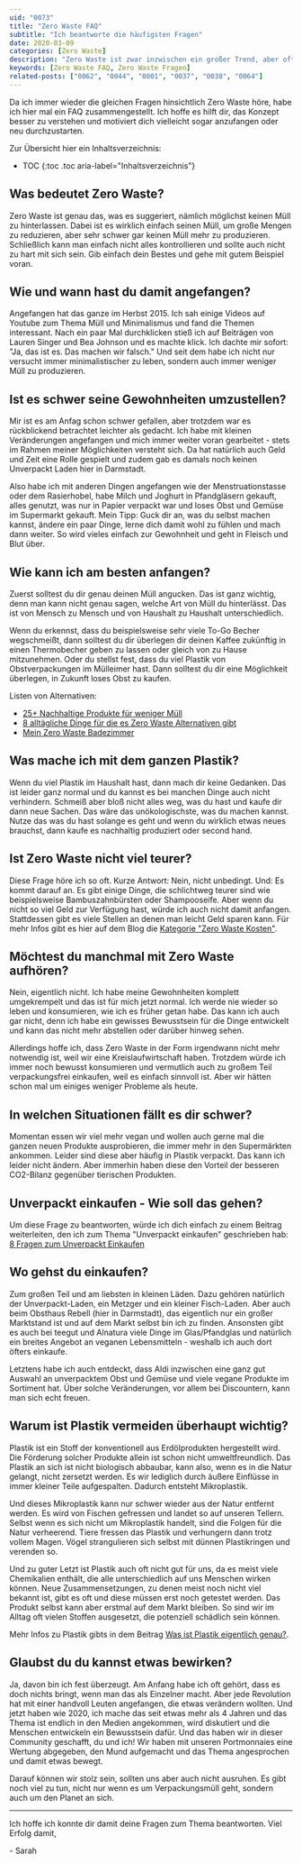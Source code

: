 ```yaml
---
uid: "0073"
title: "Zero Waste FAQ"
subtitle: "Ich beantworte die häufigsten Fragen"
date: 2020-03-09
categories: [Zero Waste]
description: "Zero Waste ist zwar inzwischen ein großer Trend, aber oft ist trotzdem nicht alles klar. Ich beantworte die häufigsten Fragen."
keywords: [Zero Waste FAQ, Zero Waste Fragen]
related-posts: ["0062", "0044", "0001", "0037", "0038", "0064"]
---
```

Da ich immer wieder die gleichen Fragen hinsichtlich Zero Waste höre, habe ich hier mal ein FAQ
zusammengestellt. Ich hoffe es hilft dir, das Konzept besser zu verstehen und motiviert dich vielleicht sogar anzufangen oder neu durchzustarten.

Zur Übersicht hier ein Inhaltsverzeichnis:
* TOC
{:toc .toc aria-label="Inhaltsverzeichnis"}

## Was bedeutet Zero Waste?
Zero Waste ist genau das, was es suggeriert, nämlich möglichst keinen Müll zu hinterlassen. Dabei ist es wirklich einfach seinen Müll, um große Mengen zu reduzieren, aber sehr schwer gar keinen Müll mehr zu produzieren. Schließlich kann man einfach nicht alles kontrollieren und sollte auch nicht zu hart mit sich sein. Gib einfach dein Bestes und gehe mit gutem Beispiel voran.

## Wie und wann hast du damit angefangen?
Angefangen hat das ganze im Herbst 2015. Ich sah einige Videos auf Youtube zum Thema Müll und Minimalismus und fand die Themen interessant. Nach ein paar Mal durchklicken stieß ich auf Beiträgen von Lauren Singer und Bea Johnson und es machte klick. Ich dachte mir sofort: "Ja, das ist es. Das machen wir falsch." Und seit dem habe ich nicht nur versucht immer minimalistischer zu leben, sondern auch immer weniger Müll zu produzieren.

## Ist es schwer seine Gewohnheiten umzustellen?
Mir ist es am Anfag schon schwer gefallen, aber trotzdem war es rückblickend betrachtet leichter als gedacht. Ich habe mit kleinen Veränderungen angefangen und mich immer weiter voran gearbeitet - stets im Rahmen meiner Möglichkeiten versteht sich. Da hat natürlich auch Geld und Zeit eine Rolle gespielt und zudem gab es damals noch keinen Unverpackt Laden hier in Darmstadt.

Also habe ich mit anderen Dingen angefangen wie der Menstruationstasse oder dem Rasierhobel, habe Milch und Joghurt in Pfandgläsern gekauft, alles genutzt, was nur in Papier verpackt war und loses Obst und Gemüse im Supermarkt gekauft. Mein Tipp: Guck dir an, was du selbst machen kannst, ändere ein paar Dinge, lerne dich damit wohl zu fühlen und mach dann weiter. So wird vieles einfach zur Gewohnheit und geht in Fleisch und Blut über.

## Wie kann ich am besten anfangen?
Zuerst solltest du dir genau deinen Müll angucken. Das ist ganz wichtig, denn man kann nicht genau sagen, welche Art von Müll du hinterlässt. Das ist von Mensch zu Mensch und von Haushalt zu Haushalt unterschiedlich.

Wenn du erkennst, dass du beispielsweise sehr viele To-Go Becher wegschmeißt, dann solltest du dir überlegen dir deinen Kaffee zukünftig in einen Thermobecher geben zu lassen oder gleich von zu Hause mitzunehmen. Oder du stellst fest, dass du viel Plastik von Obstverpackungen im Mülleimer hast. Dann solltest du dir eine Möglichkeit überlegen, in Zukunft loses Obst zu kaufen.

Listen von Alternativen:
- [25+ Nachhaltige Produkte für weniger Müll](/blog/nachhaltige-produkte-zur-muellreduzierung/)
- [8 alltägliche Dinge für die es Zero Waste Alternativen gibt](/blog/8-alltaegliche-dinge-fuer-die-es-zero-waste-alternativen-gibt/)
- [Mein Zero Waste Badezimmer](/blog/mein-zero-waste-badezimmer/)

## Was mache ich mit dem ganzen Plastik?
Wenn du viel Plastik im Haushalt hast, dann mach dir keine Gedanken. Das ist leider ganz normal und du kannst es bei manchen Dinge auch nicht verhindern. Schmeiß aber bloß nicht alles weg, was du hast und kaufe dir dann neue Sachen. Das wäre das unökologischste, was du machen kannst. Nutze das was du hast solange es geht und wenn du wirklich etwas neues brauchst, dann kaufe es nachhaltig produziert oder second hand.

## Ist Zero Waste nicht viel teurer?
Diese Frage höre ich so oft. Kurze Antwort: Nein, nicht unbedingt. Und: Es kommt darauf an. Es gibt einige Dinge, die schlichtweg teurer sind wie beispielsweise Bambuszahnbürsten oder Shampooseife. Aber wenn du nicht so viel Geld zur Verfügung hast, würde ich auch nicht damit anfangen. Stattdessen gibt es viele Stellen an denen man leicht Geld sparen kann. Für mehr Infos gibt es hier auf dem Blog die [Kategorie "Zero Waste Kosten"](/category/zero-waste-kosten.html).

## Möchtest du manchmal mit Zero Waste aufhören?
Nein, eigentlich nicht. Ich habe meine Gewohnheiten komplett umgekrempelt und das ist für mich jetzt normal. Ich werde nie wieder so leben und konsumieren, wie ich es früher getan habe. Das kann ich auch gar nicht, denn ich habe ein gewisses Bewusstsein für die Dinge entwickelt und kann das nicht mehr abstellen oder darüber hinweg sehen.

Allerdings hoffe ich, dass Zero Waste in der Form irgendwann nicht mehr notwendig ist, weil wir eine Kreislaufwirtschaft haben. Trotzdem würde ich immer noch bewusst konsumieren und vermutlich auch zu großem Teil verpackungsfrei einkaufen, weil es einfach sinnvoll ist. Aber wir hätten schon mal um einiges weniger Probleme als heute.

## In welchen Situationen fällt es dir schwer?
Momentan essen wir viel mehr vegan und wollen auch gerne mal die ganzen neuen Produkte ausprobieren, die immer mehr in den Supermärkten ankommen. Leider sind diese aber häufig in Plastik verpackt. Das kann ich leider nicht ändern. Aber immerhin haben diese den Vorteil der besseren CO2-Bilanz gegenüber tierischen Produkten.

## Unverpackt einkaufen - Wie soll das gehen?
Um diese Frage zu beantworten, würde ich dich einfach zu einem Beitrag weiterleiten, den ich zum Thema "Unverpackt einkaufen" geschrieben hab: [8 Fragen zum Unverpackt Einkaufen](/blog/8-fragen-zum-unverpackt-einkaufen/)

## Wo gehst du einkaufen?
Zum großen Teil und am liebsten in kleinen Läden. Dazu gehören natürlich der Unverpackt-Laden, ein Metzger und ein kleiner Fisch-Laden. Aber auch beim Obsthaus Rebell (hier in Darmstadt), das eigentlich nur ein großer Marktstand ist und auf dem Markt selbst bin ich zu finden. Ansonsten gibt es auch bei teegut und Alnatura viele Dinge im Glas/Pfandglas und natürlich ein breites Angebot an veganen Lebensmitteln - weshalb ich auch dort öfters einkaufe.

Letztens habe ich auch entdeckt, dass Aldi inzwischen eine ganz gut Auswahl an unverpacktem Obst und Gemüse und viele vegane Produkte im Sortiment hat. Über solche Veränderungen, vor allem bei Discountern, kann man sich echt freuen.

## Warum ist Plastik vermeiden überhaupt wichtig?
Plastik ist ein Stoff der konventionell aus Erdölprodukten hergestellt wird. Die Förderung solcher Produkte allein ist schon nicht umweltfreundlich. Das Plastik an sich ist nicht biologisch abbaubar, kann also, wenn es in die Natur gelangt, nicht zersetzt werden. Es wir lediglich durch äußere Einflüsse in immer kleiner Teile aufgespalten. Dadurch entsteht Mikroplastik.

Und dieses Mikroplastik kann nur schwer wieder aus der Natur entfernt werden. Es wird von Fischen gefressen und landet so auf unseren Tellern. Selbst wenn es sich nicht um Mikroplastik handelt, sind die Folgen für die Natur verheerend. Tiere fressen das Plastik und verhungern dann trotz vollem Magen. Vögel strangulieren sich selbst mit dünnen Plastikringen und verenden so.  

Und zu guter Letzt ist Plastik auch oft nicht gut für uns, da es meist viele Chemikalien enthält, die alle unterschiedlich auf uns Menschen wirken können. Neue Zusammensetzungen, zu denen meist noch nicht viel bekannt ist, gibt es oft und diese müssen erst noch getestet werden. Das Produkt selbst kann aber erstmal auf dem Markt bleiben. So sind wir im Alltag oft vielen Stoffen ausgesetzt, die potenziell schädlich sein können.

Mehr Infos zu Plastik gibts in dem Beitrag [Was ist Plastik eigentlich genau?](/blog/was-ist-plastik/).

## Glaubst du du kannst etwas bewirken?
Ja, davon bin ich fest überzeugt. Am Anfang habe ich oft gehört, dass es doch nichts bringt, wenn man das als Einzelner macht. Aber jede Revolution hat mit einer handvoll Leuten angefangen, die etwas verändern wollten. Und jetzt haben wie 2020, ich mache das seit etwas mehr als 4 Jahren und das Thema ist endlich in den Medien angekommen, wird diskutiert und die Menschen entwickeln ein Bewusstsein dafür. Und das haben wir in dieser Community geschafft, du und ich! Wir haben mit unseren Portmonnaies eine Wertung abgegeben, den Mund aufgemacht und das Thema angesprochen und damit etwas bewegt.

Darauf können wir stolz sein, sollten uns aber auch nicht ausruhen. Es gibt noch viel zu tun, nicht nur wenn es um Verpackungsmüll geht, sondern auch um den Planet an sich.

---

Ich hoffe ich konnte dir damit deine Fragen zum Thema beantworten. Viel Erfolg damit,

\- Sarah
